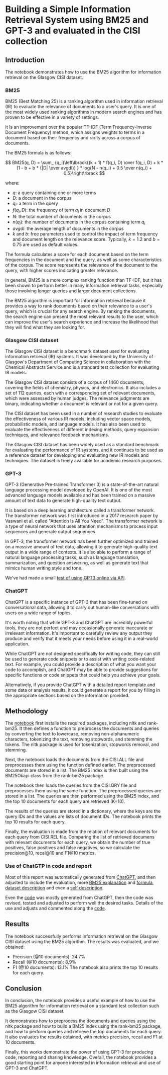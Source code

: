 # Building a Simple Information Retrieval System using BM25 and GPT-3 and evaluated in the CISI collection

## Introduction

The notebook demonstrates how to use the BM25 algorithm for information retrieval on the Glasgow CISI dataset. 

### BM25

BM25 (Best Matching 25) is a ranking algorithm used in information retrieval (IR) to evaluate the relevance of documents to a user's query. It is one of the most widely used ranking algorithms in modern search engines and has proven to be effective in a variety of settings.

It is an improvement over the popular TF-IDF (Term Frequency-Inverse Document Frequency) method, which assigns weights to terms in a document based on their frequency and rarity across a corpus of documents.

The BM25 formula is as follows:

$$
BM25(q, D) = \sum_ {q_i}\left\lbrack{(k + 1) * f(q_i, D) \over f(q_i, D) + k * (1 - b + b * {|D| \over avgdl}) } * log{N - n(q_i) + 0.5 \over n(q_i) + 0.5}\right\rbrack
$$

where:
- $q$: a query containing one or more terms
- $D$: a document in the corpus
- $q_i$: a term in the query
- $f(q_i, D)$: the frequency of term $q_i$ in document $D$
- $N$: the total number of documents in the corpus
- $n(q_i)$: the number of documents in the corpus containing term $q_i$
- $avgdl$: the average length of documents in the corpus
- $k$ and $b$: free parameters used to control the impact of term frequency and document length on the relevance score. Typically, $k = 1.2$ and $b = 0.75$ are used as default values.

The formula calculates a score for each document based on the term frequencies in the document and the query, as well as some characteristics of the corpus. The score represents the relevance of the document to the query, with higher scores indicating greater relevance.

In general, BM25 is a more complex ranking function than TF-IDF, but it has been shown to perform better in many information retrieval tasks, especially those involving longer queries and larger document collections.

The BM25 algorithm is important for information retrieval because it provides a way to rank documents based on their relevance to a user's query, which is crucial for any search engine. By ranking the documents, the search engine can present the most relevant results to the user, which can improve the user's search experience and increase the likelihood that they will find what they are looking for.

### Glasgow CISI dataset

The Glasgow CISI dataset is a benchmark dataset used for evaluating information retrieval (IR) systems. It was developed by the University of Glasgow's Department of Computing Science in collaboration with the Chemical Abstracts Service and is a standard test collection for evaluating IR models.

The Glasgow CISI dataset consists of a corpus of 1460 documents, covering the fields of chemistry, physics, and electronics. It also includes a set of 112 queries, each with a corresponding set of relevant documents, which were assessed by human judges. The relevance judgments are binary, indicating whether a document is relevant or not for a given query.

The CISI dataset has been used in a number of research studies to evaluate the effectiveness of various IR models, including vector space models, probabilistic models, and language models. It has also been used to evaluate the effectiveness of different indexing methods, query expansion techniques, and relevance feedback mechanisms.

The Glasgow CISI dataset has been widely used as a standard benchmark for evaluating the performance of IR systems, and it continues to be used as a reference dataset for developing and evaluating new IR models and techniques. The dataset is freely available for academic research purposes.

### GPT-3

GPT-3 (Generative Pre-trained Transformer 3) is a state-of-the-art natural language processing model developed by OpenAI. It is one of the most advanced language models available and has been trained on a massive amount of text data to generate high-quality text output.

It is based on a deep learning architecture called a transformer network. The transformer network was first introduced in a 2017 research paper by Vaswani et al. called "Attention Is All You Need". The transformer network is a type of neural network that uses attention mechanisms to process input sequences and generate output sequences.

In GPT-3, the transformer network has been further optimized and trained on a massive amount of text data, allowing it to generate high-quality text output in a wide range of contexts. It is also able to perform a range of natural language processing tasks, such as language translation, summarization, and question answering, as well as generate text that mimics human writing style and tone.

We've had made a small [test of using GPT3 online via API](GPT3_Test.ipynb).

### ChatGPT

ChatGPT is a specific instance of GPT-3 that has been fine-tuned on conversational data, allowing it to carry out human-like conversations with users on a wide range of topics.

It's worth noting that while GPT-3 and ChatGPT are incredibly powerful tools, they are not perfect and may occasionally generate inaccurate or irrelevant information. It's important to carefully review any output they produce and verify that it meets your needs before using it in a real-world application.

While ChatGPT are not designed specifically for writing code, they can still be used to generate code snippets or to assist with writing code-related text. For example, you could provide a description of what you want your code to accomplish, and ChatGPT may be able to provide suggestions for specific functions or code snippets that could help you achieve your goals.

Alternatively, if you provide ChatGPT with a detailed report template and some data or analysis results, it could generate a report for you by filling in the appropriate sections based on the information provided.


## Methodology

The [notebook](Baseline_BM25.ipynb) first installs the required packages, including nltk and rank-bm25. 
It then defines a function to preprocess the documents and queries by converting the text to lowercase, removing non-alphanumeric characters, tokenizing the text, removing stopwords, and stemming the tokens. 
The nltk package is used for tokenization, stopwords removal, and stemming.

Next, the notebook loads the documents from the CISI.ALL file and preprocesses them using the function defined earlier. 
The preprocessed documents are stored in a list. The BM25 index is then built using the BM25Okapi class from the rank-bm25 package.

The notebook then loads the queries from the CISI.QRY file and preprocesses them using the same function. 
The preprocessed queries are stored in a list. The queries are then performed using the BM25 index, and the top 10 documents for each query are retrieved (K=10).

The results of the queries are stored in a dictionary, where the keys are the query IDs and the values are lists of document IDs. 
The notebook prints the top 10 results for each query.

Finally, the evaluation is made from the relation of relevant documents for each query from CISI.REL file. 
Comparing the list of retrieved documens with relevant documents for each query, we obtain the number of true positives, false positives and false negatives, so we calculate the precision@10, recal@10 and F1@10 metrics.

### Use of ChatGTP in code and report

Most of this report was automatically generated from [ChatGPT](chats/Saved_Chat_GPT_1.md#generate-a-report-about-this), and then adjusted to include the evaluation, more [BM25 explanation](chats/Saved_Chat_GPT_1.md#please-explain-me-about-the-bm25-and-its-importance-for-information-retrieval) and [formula](chats/Saved_Chat_GPT_2.md#please-explain-me-the-bm25-formula), [dataset description](chats/Saved_Chat_GPT_5.md#can-you-describe-me-the-glasgow-cisi-dataset-for-information-retrieval) and even a [self description](chats/Saved_Chat_GPT_6.md).

Even the [code](Baseline_BM25.ipynb) was mostly generated from ChatGPT, then the code was revised, tested and adjusted to perform well the desired tasks.
Details of the use and adjusts and commented along the [code](Baseline_BM25.ipynb).

## Results

The notebook successfully performs information retrieval on the Glasgow CISI dataset using the BM25 algorithm. 
The results was evaluated, and we obtained:
*  Precision (@10 documents): 24.7%
*  Recall (@10 documents): 8.9%
*  F1 (@10 documents): 13.1%
The notebook also prints the top 10 results for each query.

## Conclusion

In conclusion, the notebook provides a useful example of how to use the BM25 algorithm for information retrieval on a standard test collection such as the Glasgow CISI dataset. 

It demonstrates how to preprocess the documents and queries using the nltk package and how to build a BM25 index using the rank-bm25 package, and how to perform queries and retrieve the top documents for each query. It also evaluates the results obtained, with metrics precision, recall and F1 at 10 documents.

Finally, this works demonstrate the power of using GPT-3 for producing code, reporting and sharing knowledge.
Overall, the notebook provides a good starting point for anyone interested in information retrieval and use of GPT-3 and ChatGPT.
